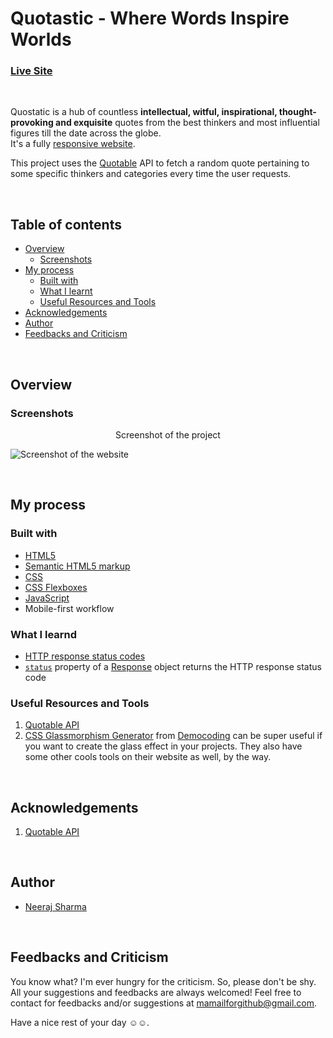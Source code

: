 # Quotastic - Where Words Inspire Worlds

### [Live Site](https://neerajlosersharma.github.io/Quotastic/)

&nbsp;

Quostatic is a hub of countless **intellectual, witful, inspirational, thought-provoking and exquisite** quotes from the best thinkers and most influential figures till the date across the globe.  
It's a fully [responsive website](https://en.wikipedia.org/wiki/Responsive_web_design).

This project uses the [Quotable](https://github.com/lukePeavey/quotable) API to fetch a random quote pertaining to some specific thinkers and categories every time the user requests.

&nbsp;

## Table of contents

- [Overview](#overview)
  - [Screenshots](#screenshots)
- [My process](#my-process)
  - [Built with](#built-with)
  - [What I learnt](#what-i-learnt)
  - [Useful Resources and Tools](#useful-resources-and-tools)
- [Acknowledgements](#acknowledgements)
- [Author](#author)
- [Feedbacks and Criticism](#feedbacks-and-criticism)

&nbsp;

## Overview

### Screenshots

<p align="center">Screenshot of the project</p>

<img src="https://i.ibb.co/P6tHtGz/quotastic-project-screenshot.png" alt="Screenshot of the website" style="display: block; margin-inline: auto">

&nbsp;

## My process

### Built with

- [HTML5](https://en.wikipedia.org/wiki/HTML)
- [Semantic HTML5 markup](https://en.wikipedia.org/wiki/HTML#Semantic_HTML)
- [CSS](https://en.wikipedia.org/wiki/CSS)
- [CSS Flexboxes](https://en.wikipedia.org/wiki/CSS_Flexible_Box_Layout)
- [JavaScript](https://en.wikipedia.org/wiki/JavaScript)
- Mobile-first workflow

### What I learnd

- [HTTP response status codes](https://developer.mozilla.org/en-US/docs/Web/HTTP/Status)
- [`status`](https://developer.mozilla.org/en-US/docs/Web/API/Response/status) property of a [Response](https://developer.mozilla.org/en-US/docs/Web/API/Response) object returns the HTTP response status code

### Useful Resources and Tools

1. [Quotable API](https://github.com/lukePeavey/quotable)
1. [CSS Glassmorphism Generator](https://democoding.in/css-glassmorphism-generator) from [Democoding](https://democoding.in/) can be super useful if you want to create the glass effect in your projects. They also have some other cools tools on their website as well, by the way.

&nbsp;

## Acknowledgements

1. [Quotable API](https://github.com/lukePeavey/quotable)


&nbsp;

## Author

- [Neeraj Sharma](https://github.com/NeerajLoserSharma)

&nbsp;


## Feedbacks and Criticism

You know what? I'm ever hungry for the criticism. So, please don't be shy. All your suggestions and feedbacks are always welcomed! Feel free to contact for feedbacks and/or suggestions at mamailforgithub@gmail.com.

Have a nice rest of your day ☺️☺️.
